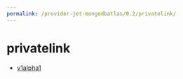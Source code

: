 ```yaml
---
permalink: /provider-jet-mongodbatlas/0.2/privatelink/
---
```


# privatelink



* [v1alpha1](v1alpha1/index.md)